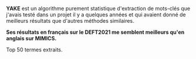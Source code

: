 **YAKE** est un algorithme purement statistique d'extraction de mots-clés que j'avais testé dans un projet il y a quelques années et qui avaient donné de meilleurs résultats que d'autres méthodes similaires.

**Ses résultats en français sur le DEFT2021 me semblent meilleurs qu'en anglais sur MIMICS.**

Top 50 termes extraits.